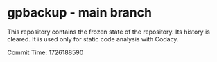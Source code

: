 # gpbackup - main branch

This repository contains the frozen state of the repository.
Its history is cleared. It is used only for static code
analysis with Codacy.

Commit Time: 1726188590